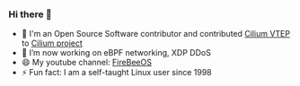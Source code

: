 ### Hi there 👋

- 🔭 I'm an Open Source Software contributor and contributed [Cilium VTEP](https://docs.cilium.io/en/latest/network/vtep/) to [Cilium project](https://github.com/cilium/cilium/commits?author=vincentmli)
- 🌱 I’m now working on eBPF networking, XDP DDoS
- 😄 My youtube channel: [FireBeeOS](https://www.youtube.com/@BPFireOS)
- ⚡ Fun fact: I am a self-taught Linux user since 1998
